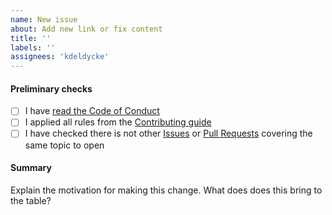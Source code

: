 ```yaml
---
name: New issue
about: Add new link or fix content
title: ''
labels: ''
assignees: 'kdeldycke'
---
```


#### Preliminary checks

* [ ] I have [read the Code of Conduct](https://github.com/kdeldycke/awesome-iam/blob/main/.github/code-of-conduct.md)
* [ ] I applied all rules from the [Contributing guide](https://github.com/kdeldycke/awesome-iam/blob/main/.github/contributing.md)
* [ ] I have checked there is not other [Issues](https://github.com/kdeldycke/awesome-iam/issues) or [Pull Requests](https://github.com/kdeldycke/awesome-iam/pulls) covering the same topic to open

#### Summary

<!-- You can skip this if you're proposing something as trivial as fixing a typo -->

Explain the motivation for making this change. What does does this bring to the table?